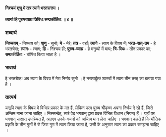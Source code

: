 #### निश्चयं शृणु मे तत्र त्यागे भरतसत्तम ।
#### त्यागो हि पुरुषव्याघ्र त्रिविधः सम्प्रकीर्तितः ॥ ४ ॥

### शब्दार्थ

**निश्र्चयम्** - निश्र्चय को; **शृणु** - सुनो; **मे** - मेरे; **तत्र** - वहाँ; **त्यागे** - त्याग के विषय में; **भरत-सत्-तम** - हे भरतश्रेष्ठ; **त्यागः** - त्याग; **हि** - निश्चय ही; **पुरुष-व्याघ्र** - हे मनुष्यों में बाघ; **त्रि-विधः** - तीन प्रकार का; **सम्प्रकीर्तितः** - घोषित किया जाता है ।

### भावार्थ

हे भरतश्रेष्ठ! अब त्याग के विषय में मेरा निर्णय सुनो । हे नरशार्दूल! शास्त्रों में त्याग तीन तरह का बताया गया है ।

### तात्पर्य

यद्यपि त्याग के विषय में विभिन्न प्रकार के मत हैं, लेकिन परम पुरुष श्रीकृष्ण अपना निर्णय दे रहे हैं, जिसे अन्तिम माना जाना चाहिए । निस्सन्देह, सारे वेद भगवान् द्वारा प्रदत्त विभिन्न विधान (नियम) हैं । यहाँ पर भगवान् साक्षात् उपस्थित हैं, अतएव उनके वचनों को अन्तिम मान लेना चाहिए । भगवान् कहते हैं कि भौतिक प्रकृति के तीन गुणों में से जिस गुण में त्याग किया जाता है, उसी के अनुसार त्याग का प्रकार समझना चाहिए ।